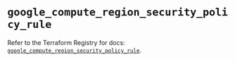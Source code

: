 # `google_compute_region_security_policy_rule`

Refer to the Terraform Registry for docs: [`google_compute_region_security_policy_rule`](https://registry.terraform.io/providers/hashicorp/google-beta/6.20.0/docs/resources/google_compute_region_security_policy_rule).
